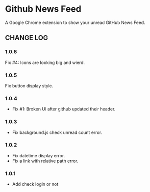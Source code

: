 Github News Feed
================

A Google Chrome extension to show your unread GitHub News Feed.


## CHANGE LOG

### 1.0.6

Fix #4: Icons are looking big and wierd.

### 1.0.5

Fix button display style.

### 1.0.4

* Fix #1: Broken UI after github updated their header.

### 1.0.3

* Fix background.js check unread count error.

### 1.0.2

* Fix datetime display error.
* Fix a link with relative path error.

### 1.0.1

* Add check login or not
